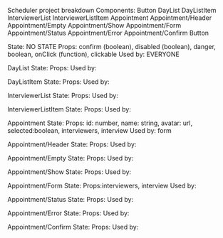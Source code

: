 Scheduler project breakdown
Components:
Button
DayList
DayListItem
InterviewerList
InterviewerListItem
Appointment
Appointment/Header
Appointment/Empty
Appointment/Show
Appointment/Form
Appointment/Status
Appointment/Error
Appointment/Confirm
Button

State: NO STATE
Props: confirm (boolean), disabled (boolean), danger, boolean, onClick (function), clickable
Used by: EVERYONE

DayList
State:
Props:
Used by:

DayListItem
State:
Props:
Used by:

InterviewerList
State:
Props:
Used by:

InterviewerListItem
State:
Props:
Used by:

Appointment
State:
Props: id: number, name: string, avatar: url, selected:boolean, interviewers, interview
Used by: form

Appointment/Header
State:
Props:
Used by:

Appointment/Empty
State:
Props:
Used by:

Appointment/Show
State:
Props:
Used by:

Appointment/Form
State:
Props:interviewers, interview
Used by:

Appointment/Status
State:
Props:
Used by:

Appointment/Error
State:
Props:
Used by:

Appointment/Confirm
State:
Props:
Used by:
